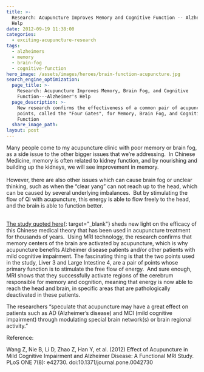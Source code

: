 ```yaml
---
title: >-
  Research: Acupuncture Improves Memory and Cognitive Function -- Alzheimer's
  Help
date: 2012-09-19 11:38:00
categories:
  - exciting-acupuncture-research
tags:
  - alzheimers
  - memory
  - brain-fog
  - cognitive-function
hero_image: /assets/images/heroes/brain-function-acupuncture.jpg
search_engine_optimization:
  page_title: >-
    Research: Acupuncture Improves Memory, Brain Fog, and Cognitive
    Function---Alzheimer's Help
  page_description: >-
    New research confirms the effectiveness of a common pair of acupuncture
    points, called the "Four Gates", for Memory, Brain Fog, and Cognitive
    Function
  share_image_path:
layout: post
---
```


<div>Many people come to my acupuncture clinic with poor memory or brain fog, as a side issue to the other bigger issues that we&rsquo;re addressing.&nbsp; In Chinese Medicine, memory is often related to kidney function, and by nourishing and building up the kidneys, we will see improvement in memory.&nbsp;</div>

<div>&nbsp;</div>

<div>However, there are also other issues which can cause brain fog or unclear thinking, such as when the &ldquo;clear yang&rdquo; can not reach up to the head, which can be caused by several underlying imbalances.&nbsp; But by stimulating the flow of Qi with acupuncture, this energy is able to flow freely to the head, and the brain is able to function better.</div>

<div>&nbsp;</div>

[The study quoted here](http://www.healthcmi.com/index.php/acupuncturist-news-online/616-acupunctureceumrialzheimersdiseaseresults "Acupuncture stimulates brain activity for memory"){: target="_blank"} sheds new light on the efficacy of this Chinese medical theory that has been used in acupuncture treatment for thousands of years.&nbsp; Using MRI technology, the research confirms that memory centers of the brain are activated by acupuncture, which is why acupuncture benefits Alzheimer disease patients and/or other patients with mild cognitive impairment. The fascinating thing is that the two points used in the study, Liver 3 and Large Intestine 4, are a pair of points whose primary function is to stimulate the free flow of energy.&nbsp; And sure enough, MRI shows that they successfully activate regions of the cerebrum responsible for memory and cognition, meaning that energy is now able to reach the head and brain, in specific areas that are pathologically deactivated in these patients.

The researchers “speculate that acupuncture may have a great effect on patients such as AD (Alzheimer’s disease) and MCI (mild cognitive impairment) through modulating special brain network(s) or brain regional activity.”

Reference:

Wang Z, Nie B, Li D, Zhao Z, Han Y, et al. (2012) Effect of Acupuncture in Mild Cognitive Impairment and Alzheimer Disease: A Functional MRI Study. PLoS ONE 7(8): e42730. doi:10.1371/journal.pone.0042730